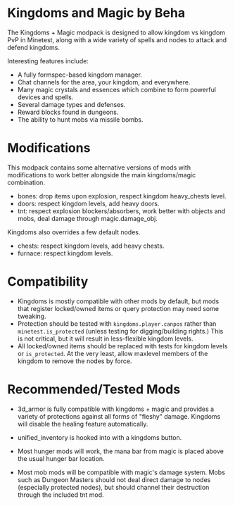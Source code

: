 # Kingdoms and Magic by Beha

The Kingdoms + Magic modpack is designed to allow kingdom vs kingdom PvP in Minetest, along with a wide variety of spells and nodes to attack and defend kingdoms.

Interesting features include:

* A fully formspec-based kingdom manager.
* Chat channels for the area, your kingdom, and everywhere.
* Many magic crystals and essences which combine to form powerful devices and spells.
* Several damage types and defenses.
* Reward blocks found in dungeons.
* The ability to hunt mobs via missile bombs.

# Modifications

This modpack contains some alternative versions of mods with modifications to work better alongside the main kingdoms/magic combination.

* bones: drop items upon explosion, respect kingdom heavy_chests level.
* doors: respect kingdom levels, add heavy doors.
* tnt: respect explosion blockers/absorbers, work better with objects and mobs, deal damage through magic.damage_obj.

Kingdoms also overrides a few default nodes.
* chests: respect kingdom levels, add heavy chests.
* furnace: respect kingdom levels.

# Compatibility

* Kingdoms is mostly compatible with other mods by default, but mods that register locked/owned items or query protection may need some tweaking.
* Protection should be tested with `kingdoms.player.canpos` rather than `minetest.is_protected` (unless testing for digging/building rights.) This is not critical, but it will result in less-flexible kingdom levels.
* All locked/owned items should be replaced with tests for kingdom levels or `is_protected`. At the very least, allow maxlevel members of the kingdom to remove the nodes by force.

# Recommended/Tested Mods

* 3d_armor is fully compatible with kingdoms + magic and provides a variety of protections against all forms of "fleshy" damage. Kingdoms will disable the healing feature automatically.
* unified_inventory is hooked into with a kingdoms button.

* Most hunger mods will work, the mana bar from magic is placed above the usual hunger bar location.
* Most mob mods will be compatible with magic's damage system. Mobs such as Dungeon Masters should not deal direct damage to nodes (especially protected nodes), but should channel their destruction through the included tnt mod.
